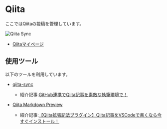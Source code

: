 # Qiita

ここではQiitaの投稿を管理しています。

![Qiita Sync](https://github.com/woinary/woinary-qiita-docs/actions/workflows/qiita_sync_check.yml/badge.svg)

* [Qiitaマイページ](https://qiita.com/woinary)


## 使用ツール

以下のツールを利用しています。

* [qiita-sync](https://github.com/ryokat3/qiita-sync-template)
  * 紹介記事:[GitHub連携でQiita記事を素敵な執筆環境で！](https://qiita.com/ryokat3/items/d054b95f68810f70b136)

* [Qiita Markdown Preview](https://marketplace.visualstudio.com/items?itemName=ryokat3.vscode-qiita-markdown-preview)
  * 紹介記事:[【Qiita拡張記法プラグイン】Qiita記事をVSCodeで書くなら今すぐインストール！](https://qiita.com/ryokat3/items/fe61d9234be2e147cb7f)
